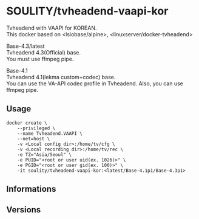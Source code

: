 # SOULITY/tvheadend-vaapi-kor
Tvheadend with VAAPI for KOREAN. \
This docker based on <lsiobase/alpine>, <linuxserver/docker-tvheadend>

Base-4.3/latest \
Tvheadend 4.3(Official) base. \
You must use ffmpeg pipe.

Base-4.1 \
Tvheadend 4.1(lekma custom+codec) base. \
You can use the VA-API codec profile in Tvheadend.
Also, you can use ffmpeg pipe.

## Usage

```
docker create \
    --privileged \
    --name Tvheadend.VAAPI \
    --net=host \
    -v <Local config dir>:/home/tv/cfg \
    -v <Local recording dir>:/home/tv/rec \
    -e TZ="Asia/Seoul" \
    -e PUID="<root or user uid(ex. 1026)>" \
    -e PGID="<root or user gid(ex. 100)>" \
    -it soulity/tvheadend-vaapi-kor:<latest/Base-4.1p1/Base-4.3p1>
```

## Informations

## Versions
